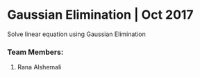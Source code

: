 # Gaussian Elimination | Oct 2017
Solve linear equation using Gaussian Elimination

### Team Members:
1. Rana Alshemali

